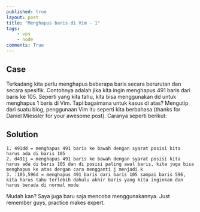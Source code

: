 ```yaml
---
published: true
layout: post
title: "Menghapus baris di Vim - 1"
tags:
    - vps
    - node
comments: True
---
```


## Case

Terkadang kita perlu menghapus beberapa baris secara berurutan dan secara spesifik. Contohnya adalah jika kita ingin menghapus 491 baris dari baris ke 105. Seperti yang kita tahu, kita bisa menggunakan dd untuk menghapus 1 baris di Vim. Tapi bagaimana untuk kasus di atas? Mengutip dari suatu blog, penggunaan Vim itu seperti kita berbahasa (thanks for Daniel Miessler for your awesome post). Caranya seperti berikut:

## Solution

    1. 491dd = menghapus 491 baris ke bawah dengan syarat posisi kita harus ada di baris 105
    2. d491j = menghapus 491 baris ke bawah dengan syarat posisi kita harus ada di baris 105 dan di posisi paling awal baris, kita juga bisa menghapus ke atas dengan cara mengganti j menjadi k
    3. :105,596d = menghapus 491 baris dari baris 105 sampai baris 596, kita harus tahu terlebih dahulu akhir baris yang kita inginkan dan harus berada di normal mode

Mudah kan? Saya juga baru saja mencoba menggunakannya. Just remember guys, practice makes expert.
